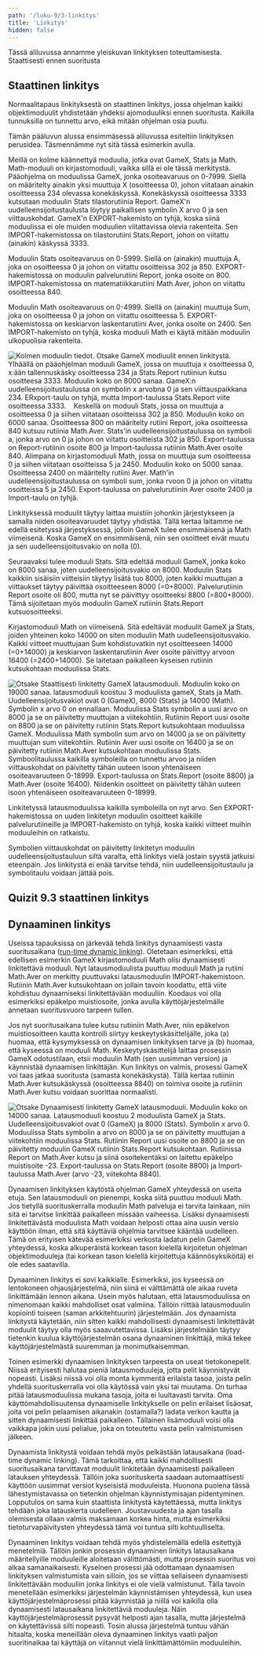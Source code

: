 ```yaml
---
path: '/luku-9/3-linkitys'
title: 'Linkitys'
hidden: false
---
```


<div>
<lead>Tässä aliluvussa annamme yleiskuvan linkityksen toteuttamisesta. Staattisesti ennen suoritusta 
</lead>
</div>

## Staattinen linkitys
Normaalitapaus linkityksestä on staattinen linkitys, jossa ohjelman kaikki objektimoduulit yhdistetään yhdeksi ajomoduuliksi ennen suoritusta. Kaikilla tunnuksilla on tunnettu arvo, eikä mitään ohjelman osia puutu.

Tämän pääluvun alussa ensimmäsessä aliluvussa esiteltiin linkityksen perusidea. Täsmennämme nyt sitä tässä esimerkin avulla.

Meillä on kolme käännettyä moduulia, jotka ovat GameX, Stats ja Math. Math-moduuli on kirjastomoduuli, vaikka sillä ei ole tässä merkitystä. Pääohjelma on moduulissa GameX, jonka osoiteavaruus on 0-7999. Siellä on määritelty ainakin yksi muuttuja X (osoitteessa 0), johon viitataan ainakin osoitteessa 234 olevassa konekäskyssä. Konekäskyssä osoitteessa 3333 kutsutaan moduulin Stats tilastorutiinia Report. GameX'n uudelleensijoitustaulusta löytyy paikallisen symbolin X arvo 0 ja sen viittauskohdat.  GameX'n EXPORT-hakemisto on tyhjä, koska siinä moduulissa ei ole muiden moduulien viitattavissa olevia rakenteita. Sen IMPORT-hakemistossa on tilastorutiini Stats.Report, johon on viitattu (ainakin) käskyssä 3333.

Moduulin Stats osoiteavaruus on 0-5999. Siellä on (ainakin) muuttuja A, joka on osoitteessa 0 ja johon on viitattu osoitteissa 302 ja 850. EXPORT-hakemistossa on moduulin palvelurutiini Report, jonka osoite on 800. IMPORT-hakemistossa on matematiikkarutiini Math.Aver, johon on viitattu osoitteessa 840.

Moduulin Math osoiteavaruus on 0-4999. Siellä on (ainakin) muuttuja Sum, joka on osoitteessa 0 ja johon on viitattu osoitteessa 5. EXPORT-hakemistossa on keskiarvon laskentarutiini Aver, jonka osoite on 2400. Sen IMPORT-hakemisto on tyhjä, koska moduuli Math ei käytä mitään moduulin ulkopuolisia rakenteita.

<!-- kuva: ch-9-3-moduulit-ennen-linkitysta  -->

![Kolmen moduulin tiedot. Otsake GameX modiuulit ennen linkitystä. Ylhäällä on pääohjelman moduuli GameX, jossa on muuttuja x osoitteessa 0, x:ään tallennuskäsky osoitteessa 234 ja Stats.Report rutiiniun kutsu osoitteesa 3333. Moduulin koko on 8000 sanaa. GameX:n uudelleensijoitustaulussa on symbolin x arvobna 0 ja sen viittauspaikkana 234. ERxport-taulu on tyhjä, mutta Import-taulussa Stats.Report viite osoitteessa 3333. &nbsp;&nbsp;  Keskellä on moduuli Stats, jossa on muuttuja a osoitteessa 0 ja siihen viitataan osoitteissa 302 ja 850. Moduulin koko on 6000 sanaa. Osoitteessa 800 on määritelty rutiini Report, joka osoitteessa 840 kutsuu rutiinia Math.Aver. Stats'in uudelleensijoitustaulussa on symboli a, jonka arvo on 0 ja johon on viitattu osoitteista 302 ja 850. Export-taulussa on Report-rutiinin osoite 800 ja Import-taulussa rutiinin Math.Aver osoite 840. Alimpana on kirjastomoduuli Math, jossa on muuttuja sum osoitteessa 0 ja siihen viitataan osoitteissa 5 ja 2450. Moduulin koko on 5000 sanaa. Osoitteessa 2400  on määritelty rutiini Aver. Math'in uudelleensijoitustaulussa on symboli sum, jonka rvoon 0 ja johon on viitattu osoitteissa 5 ja 2450. Export-taulussa on palvelurutiinin Aver osoite 2400 ja Import-taulu on tyhjä.](./ch-9-3-moduulit-ennen-linkitysta.svg)
<div>
<illustrations motive="ch-9-3-moduulit-ennen-linkitysta"></illustrations>
</div>

Linkityksessä moduulit täytyy laittaa muistiin johonkin järjestykseen ja samalla niiden osoiteavaruudet täytyy yhdistää. Tällä kertaa laitamme ne edellä esitetyssä järjestyksessä, jolloin GameX tulee ensimmäisenä ja Math viimeisenä. Koska GameX on ensimmäisenä, niin sen osoitteet eivät muutu ja sen uudelleensijoitusvakio on nolla (0). 

Seuraavaksi tulee moduuli Stats. Sitä edeltää moduuli GameX, jonka koko on 8000 sanaa, joten uudelleensijoitusvakio on 8000. Moduulin Stats kaikkiin sisäisiin viitteisiin täytyy lisätä tuo 8000, joten kaikki muuttujan a viittaukset täytyy päivittää osoitteeseen 8000 (=0+8000). Palvelurutiinin Report osoite oli 800, mutta nyt se päivittyy osoitteeksi 8800 (=800+8000). Tämä sijoitetaan myös moduulin GameX rutiinin Stats.Report kutsuosoitteeksi.

Kirjastomoduuli Math on viimeisenä. Sitä edeltävät moduulit GameX ja Stats, joiden yhteinen koko 14000 on siten moduulin Math uudelleensijoitusvakio.  Kaikki viitteet muuttujaan Sum kohdistuvatkin nyt osoitteeseen 14000 (=0+14000) ja keskiarvon laskentarutiinin Aver osoite päivittyy arvoon 16400 (=2400+14000). Se laitetaan paikalleen kyseisen rutiinin kutsukohtaan moduulissa Stats.

<!-- kuva: ch-9-3-moduulit-jalkeen-linkityksen  -->

![Otsake Staattisesti linkitetty GameX latausmoduuli. Moduulin koko on 19000 sanaa. latausmoduuli koostuu 3 moduulista gameX, Stats ja Math. Uudelleensijoitusvakiot ovat 0 (GameX), 8000 (Stats) ja 14000 (Math). Symbolin x arvo 0 on ennallaan. Moduulissa Stats symbolin a uusi arvo on 8000 ja se on päivitetty muuttujan a viitekohtiin. Rutiinin Report uusi osoite on 8800 ja se on päivitetty rutiinin Stats.Report kutsukohtaan moduulissa GameX. Moduulissa Math symbolin sum arvo on 14000 ja se on päivitetty muuttujan sum viitekohtiin. Rutiinin Aver uusi osoite on 16400 ja se on päivitetty rutiinin Math.Aver kutsukohtaan moduulissa Stats. Symboolitaulussa kaikilla symboleilla on tunnettu arvoo ja niiden viittauskohdat on päivitetty tähän uuteen isoon yhtenäiseen osoiteavaruuteen 0-18999. Export-taulussa on Stats.Report (osoite 8800) ja Math.Aver (osoite 16400). Niidenkin osoitteet on päivitetty tähän uuteen isoon yhtenäiseen osoiteavaruuteen 0-18999.](./ch-9-3-moduulit-jalkeen-linkityksen.svg)
<div>
<illustrations motive="ch-9-3-moduulit-jalkeen-linkityksen"></illustrations>
</div>

Linkitetyssä latausmoduulissa kaikilla symboleilla on nyt arvo. Sen EXPORT-hakemistossa on uuden linkitetyn moduulin osoitteet kaikille palvelurutiineille ja IMPORT-hakemisto on tyhjä, koska kaikki viitteet muihin moduuleihin on ratkaistu. 

Symbolien viittauskohdat on päivitetty linkitetyn moduulin uudelleensijoitustauluun siltä varalta, että linkitys vielä jostain syystä jatkuisi eteenpäin. Jos linkitystä ei enää tarvitse tehdä, niin uudelleensijoitustaulu ja symbolitaulu voidaan jättää pois.

## Quizit 9.3 staattinen linkitys
<!--  quizit 9.3.???  -->
<div><quiz id="aec1b502-8b29-4f47-a0a8-e702f13cbda7"></quiz></div>

## Dynaaminen linkitys
Useissa tapauksissa on järkevää tehdä linkitys dynaamisesti vasta suoritusaikana ([run-time dynamic linking](https://en.wikipedia.org/wiki/Dynamic_linker)). Oletetaan esimerkiksi, että edellisen esimerkin GameX kirjastomoduuli Math olisi dynaamisesti linkitettävä moduuli. Nyt latausmoduulista puuttuu moduuli Math ja rutiini Math.Aver on merkitty puuttuvaksi latausmoduulin IMPORT-hakemistoon. Rutiinin Math.Aver kutsukohtaan on jollain tavoin koodattu, että viite kohdistuu dynaamiseksi linkitettävään moduuliin. Koodaus voi olla esimerkiksi epäkelpo muistiosoite, jonka avulla käyttöjärjestelmälle annetaan suoritusvuoro tarpeen tullen.

Jos nyt suoritusaikana tulee kutsu rutiiniin Math.Aver, niin epäkelvon muistiosoitteen kautta kontrolli siirtyy keskeytyskäsittelijälle, joka (a) huomaa, että kysymyksessä on dynaamisen linkityksen tarve ja (b) huomaa, että kyseessä on moduuli Math. Keskeytyskäsittelijä  laittaa prosessin GameX odotustilaan, etsii moduulin Math (sen uusimman version) ja käynnistää dynaamisen linkittäjän. Kun linkitys on valmis, prosessi GameX voi taas jatkaa suoritusta (samasta konekäskystä). Tällä kertaa rutiinin Math.Aver kutsukäskyssä (osoitteessa 8840) on toimiva osoite ja rutiinin Math.Aver kutsu voidaan suorittaa normaalisti.

<!-- kuva: ch-9-3-ajomoduuli-ennen-dyn-linkitysta  -->

![Otsake Dynaamisesti linkitetty GameX latausmoduuli. Moduulin koko on 14000 sanaa. Latausmoduuli koostuu 2 moduulista GameX ja Stats. Uudelleensijoitusvakiot ovat 0 (GameX) ja 8000 (Stats). Symbolin x arvo 0. Moduulissa Stats symbolin a arvo on 8000 ja se on päivitetty muuttujan a viitekohtiin moduulissa Stats. Rutiinin Report uusi osoite on 8800 ja se on päivitetty moduulin GameX rutiinin Stats.Report kutsukohtaan. Rutiinissa Report on Math.Aver kutsu ja siinä osoitekentäksi on laitettu epäkelpo muistisoite -23. Export-taulussa on Stats.Report (osoite 8800) ja Import-taulussa Math.Aver (arvo -23, viitekohta 8840). ](./ch-9-3-ajomoduuli-ennen-dyn-linkitysta.svg)
<div>
<illustrations motive="ch-9-3-ajomoduuli-ennen-dyn-linkitysta"></illustrations>
</div>

Dynaamisen linkityksen käytöstä ohjelman GameX yhteydessä on useita etuja. Sen latausmoduuli on pienempi, koska siitä puuttuu moduuli Math. Jos tietyllä suorituskerralla moduulin Math palveluja ei tarvita lainkaan, niin sitä ei tarvitse linkittää paikalleen missään vaiheessa. Lisäksi dynaamisesti linkitettävästä moduulista Math voidaan helposti ottaa aina uusin versio käyttöön ilman, että sitä käyttäviä ohjelmia tarvitsee kääntää uudelleen. Tämä on erityisen kätevää esimerkiksi verkosta ladatun pelin GameX yhteydessä, koska alkuperäistä korkean tason kielellä kirjoitetun ohjelman objektimoduuleja (tai korkean tason kielellä kirjoitettuja käännösyksiköitä) ei ole edes saatavilla.

Dynaaminen linkitys ei sovi kaikkialle. Esimerkiksi, jos kyseessä on lentokoneen ohjausjärjestelmä, niin siinä ei välttämättä ole aikaa ruveta linkittämään lennon aikana. Usein myös halutaan, että latausmoduulissa on nimenomaan kaikki mahdolliset osat valmiina. Tällöin riittää latausmoduulin kopiointi toiseen (saman arkkitehtuurin) järjestelmään. Jos dynaamista linkitystä käytetään, niin sitten kaikki mahdollisesti dynaamisesti linkitettävät moduulit täytyy olla myös saaavutettavissa. Lisäksi järjestelmään täytyy tietenkin kuulua käyttöjärjestelmän osana dynaaminen linkittäjä, mikä tekee käyttöjärjestelmästä suuremman ja monimutkaisemman.

Toinen esimerkki dynaamisen linkityksen tarpeesta on useat tietokonepelit. Niissä erityisesti halutaa pieniä latausmoduuleja, jotta pelit käynnistyvät nopeasti. Lisäksi niissä voi olla monta kymmentä erilaista tasoa, joista pelin yhdellä suorituskerralla voi olla käytössä vain yksi tai muutama. On turhaa pitää latausmoduulissa mukana tasoja, joita ei luultavasti tarvita. Oma käyttömahdollisuutensa dynaamiselle linkitykselle on pelin erilaiset lisäosat, joita voi pelin pelaamisen aikanakin (ostamalla?) ladata verkon kautta ja sitten dynaamisesti linkittää paikalleen. Tällainen lisämoduuli voisi olla vaikkapa jokin uusi pelialue, joka on toteutettu vasta pelin valmistumisen jälkeen.

Dynaamista linkitystä voidaan tehdä myös pelkästään latausaikana (load-time dynamic linking). Tämä tarkoittaa, että kaikki mahdollisesti suoritusaikana tarvittavat moduulit linkitetään dynaamisesti paikalleen latauksen yhteydessä. Tällöin joka suorituskerta saadaan automaattisesti käyttöön uusimmat versiot kyseisistä moduuleista. Huonona puolena tässä lähestymistavassa on tietenkin ohjelman käynnistymisajan pidentyminen. Lopputulos on sama kuin staattista linkitystä käytettäessä, mutta  linkitys tehdään joka latauskerta uudelleen. Joustavuudesta ja ajan tasalla olemisesta ollaan valmis maksamaan korkea hinta, mutta esimerkiksi tietoturvapäivitysten yhteydessä tämä voi tuntua silti kohtuulliselta.

Dynaaminen linkitys voidaan tehdä myös yhdistelemällä edellä esitettyjä menetelmiä. Tällöin jonkin prosessin dynaaminen linkitys latausaikana määritellyille moduuleille aloitetaan välittömästi, mutta prosessin suoritus voi alkaa samanaikaisesti. Kyseinen prosessi jää odottamaan dynaamisen linkityksen valmistumista vain silloin, jos se viittaa sellaiseen dynaamisesti linkitettävään moduuliin jonka linkitys ei ole vielä valmistunut. Tälla tavoin menetellään esimerkiksi järjestelmän käynnistämisen yhteydessä, kun usea käyttöjärjestelmäprosessi pitää käynnistää ja niillä voi kaikilla olla dynaamisesti latausaikana linkitettäviä moduuleja. Näin käyttöjärjestelmäprosessit pysyvät helposti ajan tasalla, mutta järjestelmä on käytettävissä silti nopeasti. Tosin alussa järjestelmä tuntuu vähän hitaalta, koska meneillään oleva dynaaminen linkitys vaatii paljon suoritinaikaa tai käyttäjä on viitannut vielä linkittämättömiin moduuleihin.

<!--  quizit 9.3. dynamic linking  -->
<div><quiz id="9565e624-76f8-4563-8f24-c57d65a09fca"></quiz></div>
